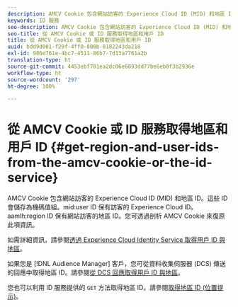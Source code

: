 ```yaml
---
description: AMCV Cookie 包含網站訪客的 Experience Cloud ID (MID) 和地區 ID。這些 ID 會儲存為機碼值組。mid user ID 保有訪客的 Experience Cloud ID。aamlh region ID 保有網站訪客的地區 ID。您可透過剖析 AMCV Cookie 來復原此項資訊。
keywords: ID 服務
seo-description: AMCV Cookie 包含網站訪客的 Experience Cloud ID (MID) 和地區 ID。這些 ID 會儲存為機碼值組。mid user ID 保有訪客的 Experience Cloud ID。aamlh region ID 保有網站訪客的地區 ID。您可透過剖析 AMCV Cookie 來復原此項資訊。
seo-title: 從 AMCV Cookie 或 ID 服務取得地區和用戶 ID
title: 從 AMCV Cookie 或 ID 服務取得地區和用戶 ID
uuid: bdd9d001-f29f-4ff0-800b-8182243da218
exl-id: 986e761e-4bc7-4511-86b7-7d13a7761a2b
translation-type: ht
source-git-commit: 4453ebf701ea2dc06e6093dd77be6eb0f3b2936e
workflow-type: ht
source-wordcount: '297'
ht-degree: 100%

---
```


# 從 AMCV Cookie 或 ID 服務取得地區和用戶 ID {#get-region-and-user-ids-from-the-amcv-cookie-or-the-id-service}

AMCV Cookie 包含網站訪客的 Experience Cloud ID (MID) 和地區 ID。這些 ID 會儲存為機碼值組。mid:user ID 保有訪客的 Experience Cloud ID。aamlh:region ID 保有網站訪客的地區 ID。您可透過剖析 AMCV Cookie 來復原此項資訊。

如需詳細資訊，請參閱[透過 Experience Cloud Identity Service 取得用戶 ID 與地區](https://docs.adobe.com/content/help/zh-Hant/audience-manager/user-guide/api-and-sdk-code/dcs/dcs-apis/dcs-mcid-ids.html)。

如果您是 [!DNL Audience Manager] 客戶，您可從資料收集伺服器 (DCS) 傳送的回應中取得地區 ID。請參閱[從 DCS 回應取得用戶 ID 與地區](https://docs.adobe.com/content/help/zh-Hant/audience-manager/user-guide/api-and-sdk-code/dcs/dcs-apis/dcs-aam-ids.html)。

您也可以利用 ID 服務提供的 `GET` 方法取得地區 ID。請參閱[取得地區 ID (位置提示)](../library/get-set/getlocationhint.md#reference-a761030ff06c4439946bb56febf42d4c)。
